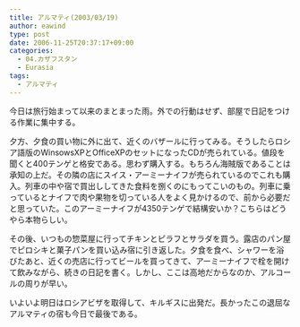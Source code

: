```yaml
---
title: アルマティ(2003/03/19)
author: eawind
type: post
date: 2006-11-25T20:37:17+09:00
categories:
  - 04.カザフスタン
  - Eurasia
tags:
  - アルマティ
---
```

今日は旅行始まって以来のまとまった雨。外での行動はせず、部屋で日記をつける作業に集中する。

夕方、夕食の買い物に外に出て、近くのバザールに行ってみる。そうしたらロシア語版のWinsowsXPとOfficeXPのセットになったCDが売られている。値段を聞くと400テンゲと格安である。思わず購入する。もちろん海賊版であることは承知の上だ。その隣の店にスイス・アーミーナイフが売られているのでこれも購入。列車の中や宿で買出ししてきた食料を捌くのにもってこいのもの。列車に乗っているとナイフで肉や果物を切っている人をよく見かけるので、前から必要だと思っていた。このアーミーナイフが4350テンゲで結構安いか？こちらはどうやら本物らしい。

その後、いつもの惣菜屋に行ってチキンとピラフとサラダを買う。露店のパン屋でピロシキと菓子パンを買い込み宿に引き返した。夕食を食べ、シャワーを浴びたあと、近くの売店に行ってビールを買ってきて、アーミーナイフで栓を開けて飲みながら、続きの日記を書く。しかし、ここは高地だからなのか、アルコールの周りが早い。

いよいよ明日はロシアビザを取得して、キルギスに出発だ。長かったこの退屈なアルマティの宿も今日で最後である。
